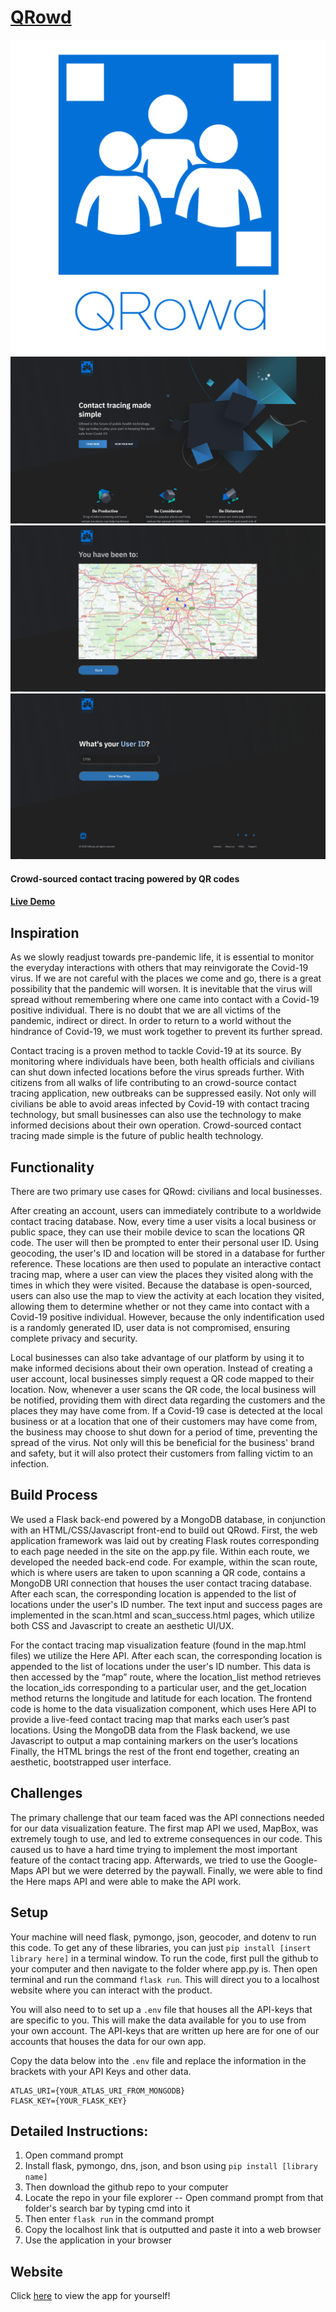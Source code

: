 # [QRowd](https://qrowdapp.herokuapp.com/)
![Logo.png](/static/images/qrowdlogo.png)
![1.png](/static/images/Screenshots/1.png)
![2.png](/static/images/Screenshots/2.png)
![2.png](/static/images/Screenshots/3.png)
#### Crowd-sourced contact tracing powered by QR codes
#### [Live Demo](https://qrowdapp.herokuapp.com/)

## Inspiration
As we slowly readjust towards pre-pandemic life, it is essential to monitor the everyday interactions with others that may reinvigorate the Covid-19 virus. If we are not careful with the places we come and go, there is a great possibility that the pandemic will worsen. It is inevitable that the virus will spread without remembering where one came into contact with a Covid-19 positive individual. There is no doubt that we are all victims of the pandemic, indirect or direct. In order to return to a world without the hindrance of Covid-19, we must work together to prevent its further spread.

Contact tracing is a proven method to tackle Covid-19 at its source. By monitoring where individuals have been, both health officials and civilians can shut down infected locations before the virus spreads further. With citizens from all walks of life contributing to an crowd-source contact tracing application, new outbreaks can be suppressed easily. Not only will civilians be able to avoid areas infected by Covid-19 with contact tracing technology, but small businesses can also use the technology to make informed decisions about their own operation. Crowd-sourced contact tracing made simple is the future of public health technology.

## Functionality
There are two primary use cases for QRowd: civilians and local businesses.

After creating an account, users can immediately contribute to a worldwide contact tracing database. Now, every time a user visits a local business or public space, they can use their mobile device to scan the locations QR code. The user will then be prompted to enter their personal user ID. Using geocoding, the user's ID and location will be stored in a database for further reference. These locations are then used to populate an interactive contact tracing map, where a user can view the places they visited along with the times in which they were visited. Because the database is open-sourced, users can also use the map to view the activity at each location they visited, allowing them to determine whether or not they came into contact with a Covid-19 positive individual. However, because the only indentification used is a randomly generated ID, user data is not compromised, ensuring complete privacy and security.

Local businesses can also take advantage of our platform by using it to make informed decisions about their own operation. Instead of creating a user account, local businesses simply request a QR code mapped to their location. Now, whenever a user scans the QR code, the local business will be notified, providing them with direct data regarding the customers and the places they may have come from. If a Covid-19 case is detected at the local business or at a location that one of their customers may have come from, the business may choose to shut down for a period of time, preventing the spread of the virus. Not only will this be beneficial for the business' brand and safety, but it will also protect their customers from falling victim to an infection.

## Build Process
We used a Flask back-end powered by a MongoDB database, in conjunction with an HTML/CSS/Javascript front-end to build out QRowd. First, the web application framework was laid out by creating Flask routes corresponding to each page needed in the site on the app.py file. Within each route, we developed the needed back-end code. For example, within the scan route, which is where users are taken to upon scanning a QR code, contains a MongoDB URI connection that houses the user contact tracing database. After each scan, the corresponding location is appended to the list of locations under the user's ID number. The text input and success pages are implemented in the scan.html and scan_success.html pages, which utilize both CSS and Javascript to create an aesthetic UI/UX.

For the contact tracing map visualization feature (found in the map.html files) we utilize the Here API. After each scan, the corresponding location is appended to the list of locations under the user's ID number. This data is then accessed by the “map” route, where the location_list method retrieves the location_ids corresponding to a particular user, and the get_location method returns the longitude and latitude for each location. The frontend code is home to the data visualization component, which uses Here API to provide a live-feed contact tracing map that marks each user’s past locations. Using the MongoDB data from the Flask backend, we use Javascript to output a map containing markers on the user’s locations Finally, the HTML brings the rest of the front end together, creating an aesthetic, bootstrapped user interface.

## Challenges
The primary challenge that our team faced was the API connections needed for our data visualization feature. The first map API we used, MapBox, was extremely tough to use, and led to extreme consequences in our code. This caused us to have a hard time trying to implement the most important feature of the contact tracing app. Afterwards, we tried to use the Google-Maps API but we were deterred by the paywall. Finally, we were able to find the Here maps API and were able to make the API work.

## Setup
Your machine will need flask, pymongo, json, geocoder, and dotenv to run this code. To get any of these libraries, you can just `pip install [insert library here]` in a terminal window. To run the code, first pull the github to your computer and then navigate to the folder where app.py is. Then open terminal and run the command `flask run`. This will direct you to a localhost website where you can interact with the product.

You will also need to to set up a `.env` file that houses all the API-keys that are specific to you. This will make the data available for you to use from your own account. The API-keys that are written up here are for one of our accounts that houses the data for our own app.

Copy the data below into the `.env` file and replace the information in the brackets with your API Keys and other data. 

```
ATLAS_URI={YOUR_ATLAS_URI_FROM_MONGODB}
FLASK_KEY={YOUR_FLASK_KEY}
```

## Detailed Instructions:
1. Open command prompt
2. Install flask, pymongo, dns, json, and bson using `pip install [library name]`
3. Then download the github repo to your computer
4. Locate the repo in your file explorer
   -- Open command prompt from that folder's search bar by typing cmd into it
5. Then enter `flask run` in the command prompt
6. Copy the localhost link that is outputted and paste it into a web browser
7. Use the application in your browser

## Website
Click [here](https://qrowdapp.herokuapp.com/) to view the app for yourself!
